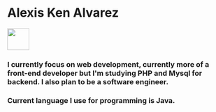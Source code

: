 
<h1>Alexis Ken Alvarez</h1> <img src="https://i.imgur.com/iYrDWy2.png" width="50">

### I currently focus on web development, currently more of a front-end developer but I'm studying PHP and Mysql for backend. I also plan to be a software engineer.
### Current language I use for programming is Java.




<!--
**AlexisKenAlvarez/AlexisKenAlvarez** is a ✨ _special_ ✨ repository because its `README.md` (this file) appears on your GitHub profile.

Here are some ideas to get you started:

- 🔭 I’m currently working on ...
- 🌱 I’m currently learning ...
- 👯 I’m looking to collaborate on ...
- 🤔 I’m looking for help with ...
- 💬 Ask me about ...
- 📫 How to reach me: ...
- 😄 Pronouns: ...
- ⚡ Fun fact: ...
-->
